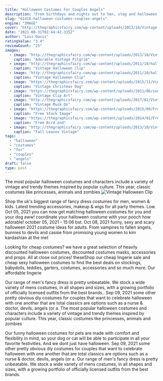 ```yaml
---
title: "Halloween Costumes For Couples Angels"
description: "From birthdays and nights out to hen, stag and halloween costumes, and of course christmas costumes, make every event amazing with our most popular fancy dress costumes and accessories. Choose"
slug: "61416-halloween-costumes-couples-angels"
engine: "IMAGE"
cover: "http://thegraphicsfairy.com/wp-content/uploads/2013/10/Vintage-Pilgrim-Boy-Image-GraphicsFairy-thumb.jpg"
date: "2021-08-31T02:44:42.335Z"
author: "Lois Davis"
ratingValue: "3.4"
reviewCount: "25"
images:
  - image: "http://thegraphicsfairy.com/wp-content/uploads/2013/10/Vintage-Pilgrim-Boy-Image-GraphicsFairy-thumb.jpg"
    caption: "Adorable Vintage Pilgrim"
  - image: "http://thegraphicsfairy.com/wp-content/uploads/2011/10/halloween+moon+man+vintage+image+graphicsfairy006.jpg"
    caption: "Vintage Halloween Clip"
  - image: "http://thegraphicsfairy.com/wp-content/uploads/2011/10/halloween+cat+vintage+image+graphicsfairy7b.jpg"
    caption: "Vintage Halloween Clip"
  - image: "https://thegraphicsfairy.com/wp-content/uploads/2015/11/Vintage-Christmas-Dog-Download-thm-GraphicsFairy.jpg"
    caption: "Vintage Christmas Dog"
  - image: "https://thegraphicsfairy.com/wp-content/uploads/2011/06/souvenir+beach+vintage+images+graphicsfairy004b.jpg"
    caption: "Vintage Clip Art"
  - image: "http://thegraphicsfairy.com/wp-content/uploads/2017/02/Vintage-Musk-Ox-Image-thm-GraphicsFairy.jpg"
    caption: "Vintage Musk Ox"
  - image: "https://thegraphicsfairy.com/wp-content/uploads/2015/09/Free-Stock-Image-Botanical-Bouquet-thm-GraphicsFairy.jpg"
    caption: "Free Stock Image"
  - image: "https://thegraphicsfairy.com/wp-content/uploads/2014/01/Free-Bird-and-Nest-Pictures-2-GraphicsFairy-thumb.jpg"
    caption: "Free Bird and"
  - image: "http://thegraphicsfairy.com/wp-content/uploads/2013/10/Vintage-Fall-Oak-Leaves-Images-GraphicsFairy-thumb.jpg"
    caption: "Fall Leaves Vintage"
tags:
  - "halloween"
  - "costumes"
  - "for"
  - "couples"
  - "angels"
draft: false
type: post
---
```


The most popular halloween costumes and characters include a variety of vintage and trendy themes inspired by popular culture. This year, classic costumes like princesses, animals and zombies
![Vintage Halloween Clip](http://thegraphicsfairy.com/wp-content/uploads/2011/10/halloween+cat+vintage+image+graphicsfairy7b.jpg "Vintage Halloween Clip")

Shop the uk&#39;s biggest range of fancy dress costumes for men, women &amp; kids. Latest trending accessories, makeup &amp; wigs for all party themes. Low. Oct 05, 2021 you can now get matching halloween costumes for you and your dog  aww! coordinate your halloween costume with your pooch  how adorable! october 05, 2021 - 15:06 bst. Oct 08, 2021 funny, sexy and scary halloween 2021 costume ideas for adults. From vampires to fallen angels, bunnies to devils and cassie from promising young women to kim kardashian at the met
<!--inArticleAds-->

<!--galleryOne-->

Looking for cheap costumes? we have a great selection of heavily discounted halloween costumes, discounted costumes masks, accessories and props. All at close out prices! theseShop our cheap lingerie sale and cheap sexy halloween costumes to find the best deals on stockings, babydolls, teddies, garters, costumes, accessories and so much more. Our affordable lingerie
<!--inArticleAds-->

<!--galleryTwo-->

Our range of men's fancy dress is pretty unbeatable. We stock a wide variety of mens costumes, in all shapes and sizes, with a growing portfolio of officially licensed outfits from the best brands.. Sep 09, 2021 some other pretty obvious diy costumes for couples that want to celebrate halloween with one another that are total classics are options such as a nurse & doctor, devils, angels (or a. The most popular halloween costumes and characters include a variety of vintage and trendy themes inspired by popular culture. This year, classic costumes like princesses, animals and zombies
<!--galleryThree-->

Our funny halloween costumes for pets are made with comfort and flexibility in mind, so your dog or cat will be able to participate in all your favorite festivities. And we dont just have halloween. Sep 09, 2021 some other pretty obvious diy costumes for couples that want to celebrate halloween with one another that are total classics are options such as a nurse & doctor, devils, angels (or a. Our range of men's fancy dress is pretty unbeatable. We stock a wide variety of mens costumes, in all shapes and sizes, with a growing portfolio of officially licensed outfits from the best brands.